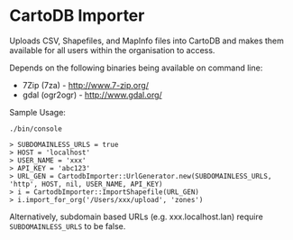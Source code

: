 CartoDB Importer
===

Uploads CSV, Shapefiles, and MapInfo files into CartoDB and makes them available for all users within the organisation
to access.

Depends on the following binaries being available on command line:

* 7Zip (7za) - http://www.7-zip.org/
* gdal (ogr2ogr) - http://www.gdal.org/

Sample Usage:

`./bin/console`

```
> SUBDOMAINLESS_URLS = true
> HOST = 'localhost'
> USER_NAME = 'xxx'
> API_KEY = 'abc123'
> URL_GEN = CartodbImporter::UrlGenerator.new(SUBDOMAINLESS_URLS, 'http', HOST, nil, USER_NAME, API_KEY)
> i = CartodbImporter::ImportShapefile(URL_GEN)
> i.import_for_org('/Users/xxx/upload', 'zones')
```
 
Alternatively, subdomain based URLs (e.g. xxx.localhost.lan) require `SUBDOMAINLESS_URLS` to be false. 